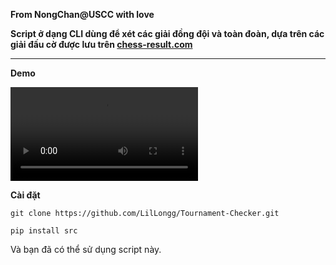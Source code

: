**From NongChan@USCC with love**

**Script ở dạng CLI dùng để xét các giải đồng đội và toàn đoàn, dựa trên các giải đấu cờ được lưu trên [chess-result.com](https://chess-results.com)**

----

**Demo**

![](./demo/DemoChessres.mp4)

**Cài đặt**

`git clone https://github.com/LilLongg/Tournament-Checker.git`

`pip install src`

Và bạn đã có thể sử dụng script này.